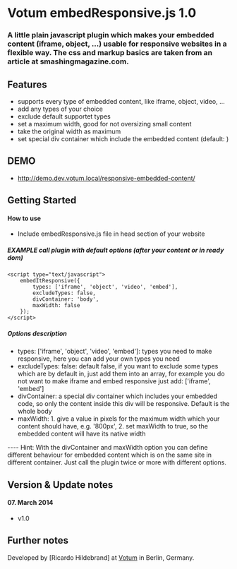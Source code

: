 # Votum embedResponsive.js 1.0

### A little plain javascript plugin which makes your embedded content (iframe, object, ...) usable for responsive websites in a flexible way. The css and markup basics are taken from an article at smashingmagazine.com.

## Features
- supports every type of embedded content, like iframe, object, video, ...
- add any types of your choice
- exclude default supportet types
- set a maximum width, good for not oversizing small content
- take the original width as maximum
- set special div container which include the embedded content (default: <body>)

## DEMO
- http://demo.dev.votum.local/responsive-embedded-content/

## Getting Started
#### How to use
- Include embedResponsive.js file in head section of your website

##### EXAMPLE call plugin with default options (after your content or in ready dom)

    <script type="text/javascript">
        embedItResponsive({
            types: ['iframe', 'object', 'video', 'embed'],
            excludeTypes: false,
            divContainer: 'body',
            maxWidth: false
        });
    </script>

##### Options description

- types: ['iframe', 'object', 'video', 'embed']: types you need to make responsive, here you can add your own types you need
- excludeTypes: false: default false, if you want to exclude some types which are by default in, just add them into an array, for example you do not want to make iframe and embed responsive just add: ['iframe', 'embed']
- divContainer: a special div container which includes your embedded code, so only the content inside this div will be responsive. Default is the whole body
- maxWidth: 1. give a value in pixels for the maximum width which your content should have, e.g. '800px', 2. set maxWidth to true, so the embedded content will have its native width

---- Hint: With the divContainer and maxWidth option you can define different behaviour for embedded content which is on the same site in different container. Just call the plugin twice or more with different options.

## Version & Update  notes
#### 07. March 2014
- v1.0

## Further notes
Developed by [Ricardo Hildebrand] at [Votum](http://www.votum.de/) in Berlin, Germany.